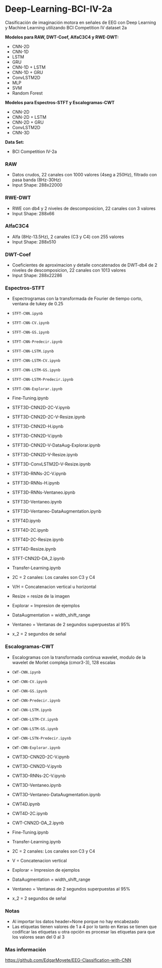 # Deep-Learning-BCI-IV-2a
Clasificación de imaginación motora en señales de EEG con Deep Learning y Machine Learning utilizando BCI Competition IV dataset 2a

**Modelos para RAW, DWT-Coef, AlfaC3C4 y RWE-DWT:**
* CNN-2D
* CNN-1D
* LSTM
* GRU
* CNN-1D + LSTM
* CNN-1D + GRU
* ConvLSTM2D
* MLP
* SVM
* Random Forest

**Modelos para Espectros-STFT y Escalogramas-CWT**
* CNN-2D
* CNN-2D + LSTM
* CNN-2D + GRU
* ConvLSTM2D
* CNN-3D

**Data Set:**
* BCI Competition IV-2a

### RAW
* Datos crudos, 22 canales con 1000 valores (4seg a 250Hz), filtrado con pasa banda (8Hz-30Hz)
* Input Shape: 288x22000

### RWE-DWT
* RWE con db4 y 2 niveles de descomposicion, 22 canales con 3 valores
* Input Shape: 288x66

### AlfaC3C4
* Alfa (8Hz-13.5Hz), 2 canales (C3 y C4) con 255 valores
* Input Shape: 288x510

### DWT-Coef
* Coeficientes de aproximacion y detalle concatenados de DWT-db4 de 2 niveles de descomposicion, 22 canales con 1013 valores
* Input Shape: 288x22286

### Espectros-STFT
* Espectrogramas con la transformada de Fourier de tiempo corto, ventana de tukey de 0.25

* `STFT-CNN.ipynb`
* `STFT-CNN-CV.ipynb`
* `STFT-CNN-GS.ipynb`
* `STFT-CNN-Predecir.ipynb`
* `STFT-CNN-LSTM.ipynb`
* `STFT-CNN-LSTM-CV.ipynb`
* `STFT-CNN-LSTM-GS.ipynb`
* `STFT-CNN-LSTM-Predecir.ipynb`
* `STFT-CNN-Explorar.ipynb`
* Fine-Tuning.ipynb
* STFT3D-CNN2D-2C-V.ipynb
* STFT3D-CNN2D-2C-V-Resize.ipynb
* STFT3D-CNN2D-H.ipynb
* STFT3D-CNN2D-V.ipynb
* STFT3D-CNN2D-V-DataAug-Explorar.ipynb
* STFT3D-CNN2D-V-Resize.ipynb
* STFT3D-ConvLSTM2D-V-Resize.ipynb
* STFT3D-RNNs-2C-V.ipynb
* STFT3D-RNNs-H.ipynb
* STFT3D-RNNs-Ventaneo.ipynb
* STFT3D-Ventaneo.ipynb
* STFT3D-Ventaneo-DataAugmentation.ipynb
* STFT4D.ipynb
* STFT4D-2C.ipynb
* STFT4D-2C-Resize.ipynb
* STFT4D-Resize.ipynb
* STFT-CNN2D-DA_2.ipynb
* Transfer-Learning.ipynb

* 2C = 2 canales: Los canales son C3 y C4
* V/H = Concatenacion vertical u horizontal
* Resize = resize de la imagen
* Explorar = Impresion de ejemplos
* DataAugmentation = width_shift_range
* Ventaneo = Ventanas de 2 segundos superpuestas al 95%
* x_2 = 2 segundos de señal

### Escalogramas-CWT
* Escalogramas con la transformada continua wavelet, modulo de la wavelet de Morlet compleja (cmor3-3), 128 escalas

* `CWT-CNN.ipynb`
* `CWT-CNN-CV.ipynb`
* `CWT-CNN-GS.ipynb`
* `CWT-CNN-Predecir.ipynb`
* `CWT-CNN-LSTM.ipynb`
* `CWT-CNN-LSTM-CV.ipynb`
* `CWT-CNN-LSTM-GS.ipynb`
* `CWT-CNN-LSTN-Predecir.ipynb`
* `CWT-CNN-Explorar.ipynb`
* CWT3D-CNN2D-2C-V.ipynb
* CWT3D-CNN2D-V.ipynb
* CWT3D-RNNs-2C-V.ipynb
* CWT3D-Ventaneo.ipynb
* CWT3D-Ventaneo-DataAugmentation.ipynb
* CWT4D.ipynb
* CWT4D-2C.ipynb
* CWT-CNN2D-DA_2.ipynb
* Fine-Tuning.ipynb
* Transfer-Learning.ipynb

* 2C = 2 canales: Los canales son C3 y C4
* V = Concatenacion vertical
* Explorar = Impresion de ejemplos
* DataAugmentation = width_shift_range
* Ventaneo = Ventanas de 2 segundos superpuestas al 95%
* x_2 = 2 segundos de señal

### Notas
* Al importar los datos header=None porque no hay encabezado
* Las etiquetas tienen valores de 1 a 4 por lo tanto en Keras se tienen que codificar las etiquetas u otra opción es procesar las etiquetas para que los valores sean del 0 al 3

### Mas información
https://github.com/EdgarMoyete/EEG-Classification-with-CNN